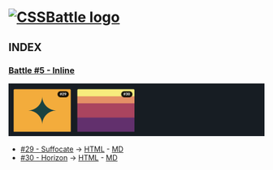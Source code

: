 # [![CSSBattle logo](https://cssbattle.dev/images/logo.svg)](https://cssbattle.dev)

## INDEX

### [Battle #5 - Inline](https://cssbattle.dev/battle/5)

![Battle Katas img](../img/Battle5.png)

- [#29 - Suffocate](https://cssbattle.dev/play/29) -> [HTML](./29.Suffocate.html) - [MD](./29.Suffocate.md)
- [#30 - Horizon](https://cssbattle.dev/play/30) -> [HTML](./30.Horizon.html) - [MD](./30.Horizon.md)

